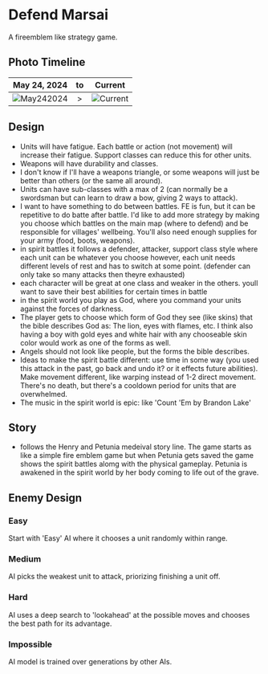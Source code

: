 # Defend Marsai
A fireemblem like strategy game. 

## Photo Timeline 
May 24, 2024 | to | Current 
:------------:|:------------:|:------------:
![May242024](https://www.dropbox.com/scl/fi/szd6jd4jzsbgs5hju91yk/Screenshot-2024-05-24-at-11.23.19-AM.png?rlkey=yp5yzbtas2psazrnsuu2q7gnz&st=spvgjkfa&raw=true) | > |  ![Current](https://www.dropbox.com/scl/fi/1obllbo42ag0zwyb3pg9e/Screenshot-2024-09-15-at-8.17.12-AM.png?rlkey=s9l6lcapadwmoyusagqdyxc25&st=us140yeo&raw=true)


## Design 
* Units will have fatigue. Each battle or action (not movement) will increase their fatigue. Support classes can reduce this for other units. 
* Weapons will have durability and classes. 
* I don't know if I'll have a weapons triangle, or some weapons will just be better than others (or the same all around). 
* Units can have sub-classes with a max of 2 (can normally be a swordsman but can learn to draw a bow, giving 2 ways to attack). 
* I want to have something to do between battles. FE is fun, but it can be repetitive to do batte after battle. I'd like to add 
more strategy by making you choose which battles on the main map (where to defend) and be responsible for villages' wellbeing. You'll
also need enough supplies for your army (food, boots, weapons). 
* in spirit battles it follows a defender, attacker, support class style where each unit can be whatever you choose 
however, each unit needs different levels of rest and has to switch at some point. (defender can only take so many attacks then theyre exhausted) 
* each character will be great at one class and weaker in the others. youll want to save their best abilities for certain times in battle
* in the spirit world you play as God, where you command your units against the forces of darkness.
* The player gets to choose which form of God they see (like skins) that the bible describes God as: The lion, eyes with flames, etc. I think also
having a boy with gold eyes and white hair with any chooseable skin color would work as one of the forms as well.
* Angels should not look like people, but the forms the bible describes.
* Ideas to make the spirit battle different: use time in some way (you used this attack in the past, go back and undo it? or it effects future abilities). Make movement different, like warping instead of 1-2 direct movement. There's no death, but there's a cooldown period for units that are overwhelmed.
* The music in the spirit world is epic: like 'Count 'Em by Brandon Lake'

## Story 
* follows the Henry and Petunia medeival story line. 
The game starts as like a simple fire emblem game but when 
Petunia gets saved the game shows the spirit battles alomg with 
the physical gameplay. Petunia is awakened in the 
spirit world by her body coming to life out of the grave. 

## Enemy Design
### Easy
Start with 'Easy' AI where it chooses a unit randomly within range.
### Medium
AI picks the weakest unit to attack, priorizing finishing a unit off.
### Hard 
AI uses a deep search to 'lookahead' at the possible moves and chooses the best path for its advantage. 
### Impossible
AI model is trained over generations by other AIs. 
